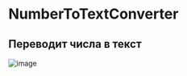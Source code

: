 # NumberToTextConverter
## Переводит числа в текст
![image](https://github.com/Nowik347/StillSoft-Practice/assets/123310699/aff6adcd-a0b3-49b3-8dd3-eed05afe9efc)
